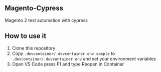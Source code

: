 ## Magento-Cypress

Magento 2 test automation with cypress

## How to use it

1. Clone this repository
2. Copy `.devcontainer/.devcontainer.env.sample` to `.devcontainer/.devcontainer.env` and set your environment variables
3. Open VS Code press F1 and type Reopen in Container